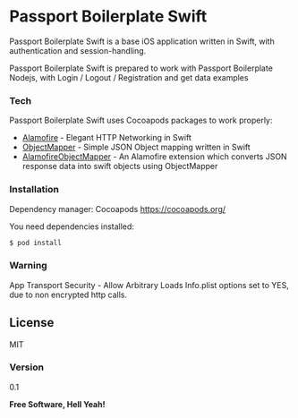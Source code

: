 # Passport Boilerplate Swift

Passport Boilerplate Swift is a base iOS application written in Swift, with authentication and session-handling. 

Passport Boilerplate Swift is prepared to work with Passport Boilerplate Nodejs, with Login / Logout / Registration and get data examples

### Tech

Passport Boilerplate Swift uses Cocoapods packages to work properly:

* [Alamofire] - Elegant HTTP Networking in Swift
* [ObjectMapper] - Simple JSON Object mapping written in Swift
* [AlamofireObjectMapper] - An Alamofire extension which converts JSON response data into swift objects using ObjectMapper

[Alamofire]: <https://github.com/Alamofire/Alamofire>
[ObjectMapper]: <https://github.com/Hearst-DD/ObjectMapper>
[AlamofireObjectMapper]: <https://github.com/tristanhimmelman/AlamofireObjectMapper>


### Installation

Dependency manager: Cocoapods <https://cocoapods.org/>

You need dependencies installed:

```sh
$ pod install
```

### Warning

App Transport Security - Allow Arbitrary Loads Info.plist options set to YES, due to non encrypted http calls. 

License
----

MIT

### Version
0.1

**Free Software, Hell Yeah!**
